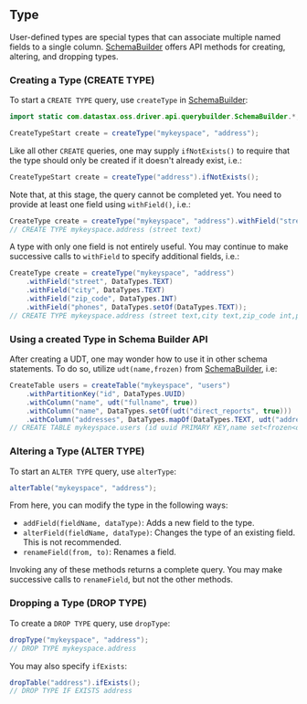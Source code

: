<!--
Licensed to the Apache Software Foundation (ASF) under one
or more contributor license agreements.  See the NOTICE file
distributed with this work for additional information
regarding copyright ownership.  The ASF licenses this file
to you under the Apache License, Version 2.0 (the
"License"); you may not use this file except in compliance
with the License.  You may obtain a copy of the License at

  http://www.apache.org/licenses/LICENSE-2.0

Unless required by applicable law or agreed to in writing,
software distributed under the License is distributed on an
"AS IS" BASIS, WITHOUT WARRANTIES OR CONDITIONS OF ANY
KIND, either express or implied.  See the License for the
specific language governing permissions and limitations
under the License.
-->

## Type

User-defined types are special types that can associate multiple named fields to a single column. 
[SchemaBuilder] offers API methods for creating, altering, and dropping types.

### Creating a Type (CREATE TYPE)

To start a `CREATE TYPE` query, use `createType` in [SchemaBuilder]:

```java
import static com.datastax.oss.driver.api.querybuilder.SchemaBuilder.*;

CreateTypeStart create = createType("mykeyspace", "address");
```

Like all other `CREATE` queries, one may supply `ifNotExists()` to require that the type should only
be created if it doesn't already exist, i.e.:

```java
CreateTypeStart create = createType("address").ifNotExists();
```

Note that, at this stage, the query cannot be completed yet.  You need to provide at least one field
using `withField()`, i.e.:

```java
CreateType create = createType("mykeyspace", "address").withField("street", DataTypes.TEXT);
// CREATE TYPE mykeyspace.address (street text)
```

A type with only one field is not entirely useful.  You may continue to make successive calls to
`withField` to specify additional fields, i.e.:

```java
CreateType create = createType("mykeyspace", "address")
    .withField("street", DataTypes.TEXT)
    .withField("city", DataTypes.TEXT)
    .withField("zip_code", DataTypes.INT)
    .withField("phones", DataTypes.setOf(DataTypes.TEXT));
// CREATE TYPE mykeyspace.address (street text,city text,zip_code int,phones set<text>)
```

### Using a created Type in Schema Builder API

After creating a UDT, one may wonder how to use it in other schema statements.  To do so, utilize
`udt(name,frozen)` from [SchemaBuilder], i.e:

```java
CreateTable users = createTable("mykeyspace", "users")
    .withPartitionKey("id", DataTypes.UUID)
    .withColumn("name", udt("fullname", true))
    .withColumn("name", DataTypes.setOf(udt("direct_reports", true)))
    .withColumn("addresses", DataTypes.mapOf(DataTypes.TEXT, udt("address", true)));
// CREATE TABLE mykeyspace.users (id uuid PRIMARY KEY,name set<frozen<direct_reports>>,addresses map<text, frozen<address>>)
```

### Altering a Type (ALTER TYPE)

To start an `ALTER TYPE` query, use `alterType`:

```java
alterTable("mykeyspace", "address");
```

From here, you can modify the type in the following ways:

* `addField(fieldName, dataType)`: Adds a new field to the type.
* `alterField(fieldName, dataType)`: Changes the type of an existing field.  This is not
  recommended.
* `renameField(from, to)`: Renames a field.

Invoking any of these methods returns a complete query.  You may make successive calls to
`renameField`, but not the other methods.

### Dropping a Type (DROP TYPE)

To create a `DROP TYPE` query, use `dropType`:

```java
dropType("mykeyspace", "address");
// DROP TYPE mykeyspace.address
```

You may also specify `ifExists`:

```java
dropTable("address").ifExists();
// DROP TYPE IF EXISTS address
```

[SchemaBuilder]: https://docs.datastax.com/en/drivers/java/4.4/com/datastax/oss/driver/api/querybuilder/SchemaBuilder.html
